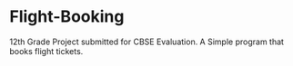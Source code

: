 # Flight-Booking
12th Grade Project submitted for CBSE Evaluation. A Simple program that books flight tickets.
